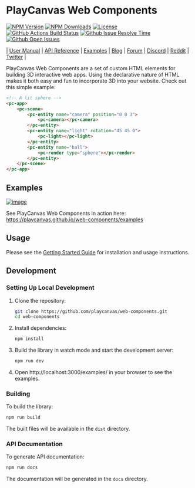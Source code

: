 # PlayCanvas Web Components

[![NPM Version][npm-version-badge]][npm-url]
[![NPM Downloads][npm-downloads-badge]][npm-trends-url]
[![License][license-badge]][license-url]
[![GitHub Actions Build Status][build-status-badge]][workflow-url]
[![Github Issue Resolve Time][issue-resolve-badge]][isitmaintained-url]
[![Github Open Issues][open-issues-badge]][isitmaintained-url]

| [User Manual][manual-url] | [API Reference][api-url] | [Examples][examples-url] | [Blog][blog-url] | [Forum][forum-url] | [Discord][discord-url] | [Reddit][reddit-url] | [Twitter][twitter-url] |

PlayCanvas Web Components are a set of custom HTML elements for building 3D interactive web apps. Using the declarative nature of HTML makes it both easy and fun to incorporate 3D into your website. Check out this simple example:

```html
<!-- A lit sphere -->
<pc-app>
    <pc-scene>
        <pc-entity name="camera" position="0 0 3">
            <pc-camera></pc-camera>
        </pc-entity>
        <pc-entity name="light" rotation="45 45 0">
            <pc-light></pc-light>
        </pc-entity>
        <pc-entity name="ball">
            <pc-render type="sphere"></pc-render>
        </pc-entity>
    </pc-scene>
</pc-app>
```

## Examples

[![image](https://github.com/user-attachments/assets/25ac8dd3-abc9-4d65-8950-3d72ed1f7152)](https://playcanvas.github.io/web-components/examples)

See PlayCanvas Web Components in action here: https://playcanvas.github.io/web-components/examples

## Usage

Please see the [Getting Started Guide](https://developer.playcanvas.com/user-manual/web-components/getting-started/) for installation and usage instructions.

## Development 

### Setting Up Local Development

1. Clone the repository:

   ```bash
   git clone https://github.com/playcanvas/web-components.git
   cd web-components
   ```

2. Install dependencies:

   ```bash
   npm install
   ```

3. Build the library in watch mode and start the development server:

   ```bash
   npm run dev
   ```

4. Open http://localhost:3000/examples/ in your browser to see the examples.

### Building

To build the library:

```bash
npm run build
```

The built files will be available in the `dist` directory.

### API Documentation

To generate API documentation:

```bash
npm run docs
```

The documentation will be generated in the `docs` directory.

[npm-version-badge]: https://img.shields.io/npm/v/@playcanvas/web-components
[npm-downloads-badge]: https://img.shields.io/npm/dw/@playcanvas/web-components
[license-badge]: https://img.shields.io/npm/l/@playcanvas/web-components
[build-status-badge]: https://github.com/playcanvas/web-components/actions/workflows/ci.yml/badge.svg
[issue-resolve-badge]: https://isitmaintained.com/badge/resolution/playcanvas/web-components.svg
[open-issues-badge]: https://isitmaintained.com/badge/open/playcanvas/web-components.svg

[npm-url]: https://www.npmjs.com/package/@playcanvas/web-components
[npm-trends-url]: https://npmtrends.com/@playcanvas/web-components
[license-url]: https://github.com/playcanvas/web-components/blob/main/LICENSE
[workflow-url]: https://github.com/playcanvas/web-components/actions/workflows/ci.yml
[isitmaintained-url]: https://isitmaintained.com/project/playcanvas/web-components

[manual-url]: https://developer.playcanvas.com
[api-url]: https://api.playcanvas.com/web-components
[examples-url]: https://playcanvas.github.io/web-components/examples
[blog-url]: https://blog.playcanvas.com
[forum-url]: https://forum.playcanvas.com
[discord-url]: https://discord.gg/RSaMRzg
[reddit-url]: https://www.reddit.com/r/PlayCanvas/
[twitter-url]: https://twitter.com/intent/follow?screen_name=playcanvas
